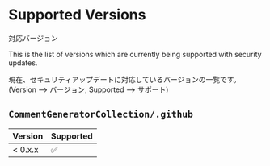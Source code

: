 # Supported Versions
対応バージョン

This is the list of versions which are currently being supported with security updates.

現在、セキュリティアップデートに対応しているバージョンの一覧です。
(Version --> バージョン, Supported --> サポート)

## `CommentGeneratorCollection/.github`

| Version  | Supported |
| ------  | ------- |
| < 0.x.x | ✅ |
